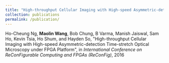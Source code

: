 ```yaml
---
title: "High-throughput Cellular Imaging with High-speed Asymmetric-detection Time-stretch Optical Microscopy under FPGA Platform"
collection: publications
permalink: /publication/
---
```

Ho-Cheung Ng, **Maolin Wang**, Bob Chung, B Varma, Manish Jaiswal, Sam Ho, Kevin Tsia, Ho Shum, and Hayden So, "High-throughput Cellular Imaging with High-speed Asymmetric-detection Time-stretch Optical Microscopy under FPGA Platform", in *International Conference on ReConFigurable Computing and FPGAs (ReConFig)*, 2016
